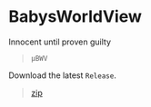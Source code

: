 # BabysWorldView

Innocent until proven guilty

> `µBWV`

Download the latest `Release`.

>[zip](https://github.com/PersonHood/BabysWorldView/archive/refs/tags/v1.6.zip)
